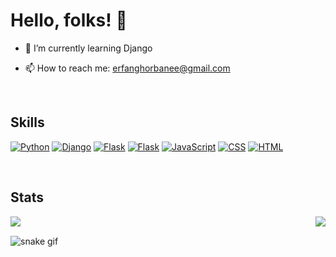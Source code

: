 # Hello, folks! 👋

- 🌱 I’m currently learning Django

- 📫 How to reach me: erfanghorbanee@gmail.com

<br>

## Skills

<p>
    <a href=""#""><img alt="Python" src="https://img.shields.io/badge/Python-14354C?style=flat-square&logo=python&logoColor=white"></a>
    <a href="#"><img alt="Django" src="https://img.shields.io/badge/-Django-092E20?style=flat-square&logo=Django&logoColor=white"></a>
    <a href="#"><img alt="Flask" src="https://img.shields.io/badge/-Flask-000000?style=flat-square&logo=Flask&logoColor=white"></a>
    <a href="#"><img alt="Flask" src="https://img.shields.io/badge/Wordpress-21759B?style=flat-square&logo=wordpress&logoColor=white"></a>
    <a href=""#""><img alt="JavaScript" src="https://img.shields.io/badge/JavaScript-F7DF1E?style=flat-square&logo=javascript&logoColor=black"></a>
    <a href=""#""><img alt="CSS" src="https://img.shields.io/badge/CSS-1572B6?style=flat-square&logo=css3&logoColor=white"></a>
    <a href=""#""><img alt="HTML" src="https://img.shields.io/badge/HTML-E34F26?style=flat-square&logo=html5&logoColor=white"></a>
</p>

<br>

## Stats

<div>
<a href="https://github.com/erfanghorbanee">
  <img align="right" src="https://github-readme-stats.vercel.app/api/top-langs/?username=erfanghorbanee&show_icons=true&theme=cobalt&layout=demo" />
</a>

<a href="https://github.com/erfanghorbanee">
  <img align="left" src="https://github-readme-stats.vercel.app/api?username=erfanghorbanee&show_icons=true&theme=cobalt" />
</a>
</div>

<br>

![snake gif](https://github.com/erfanghorbanee/erfanghorbanee/blob/output/github-contribution-grid-snake.gif)
